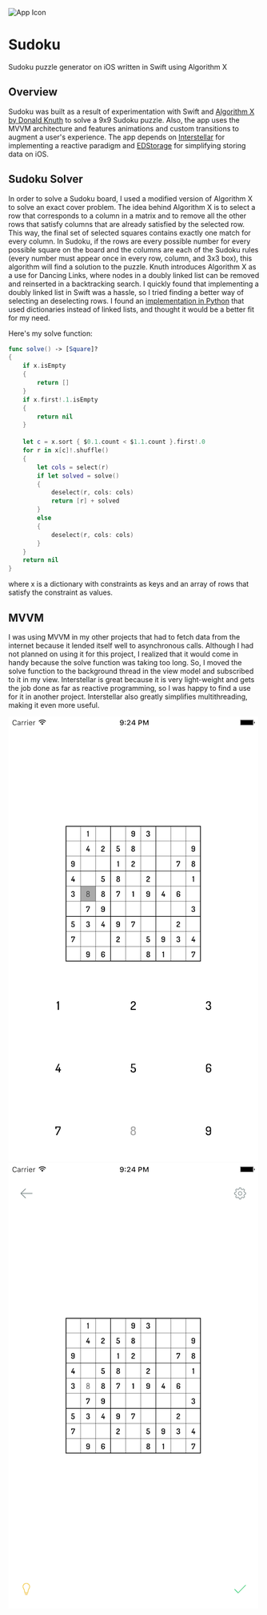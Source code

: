 ![App Icon](https://raw.githubusercontent.com/sashankg/Sudoku/master/Sudoku/Assets.xcassets/AppIcon.appiconset/ipad1x.png)
# Sudoku
Sudoku puzzle generator on iOS written in Swift using Algorithm X

## Overview
Sudoku was built as a result of experimentation with Swift and [Algorithm X by Donald Knuth](http://www-cs-faculty.stanford.edu/~uno/papers/dancing-color.ps.gz) to solve a 9x9 Sudoku puzzle. Also, the app uses the MVVM architecture and features animations and custom transitions to augment a user's experience. The app depends on [Interstellar](https://github.com/JensRavens/Interstellar) for implementing a reactive paradigm and [EDStorage](https://github.com/thisandagain/storage) for simplifying storing data on iOS. 

## Sudoku Solver
In order to solve a Sudoku board, I used a modified version of Algorithm X to solve an exact cover problem. The idea behind Algorithm X is to select a row that corresponds to a column in a matrix and to remove all the other rows that satisfy columns that are already satisfied by the selected row. This way, the final set of selected squares contains exactly one match for every column. In Sudoku, if the rows are every possible number for every possible square on the board and the columns are each of the Sudoku rules (every number must appear once in every row, column, and 3x3 box), this algorithm will find a solution to the puzzle. Knuth introduces Algorithm X as a use for Dancing Links, where nodes in a doubly linked list can be removed and reinserted in a backtracking search. I quickly found that implementing a doubly linked list in Swift was a hassle, so I tried finding a better way of selecting an deselecting rows. I found an [implementation in Python](http://www.cs.mcgill.ca/~aassaf9/python/algorithm_x.html) that used dictionaries instead of linked lists, and thought it would be a better fit for my need.

Here's my solve function: 

```swift
func solve() -> [Square]?
{
	if x.isEmpty
	{
		return []
	}
	if x.first!.1.isEmpty
	{
		return nil
	}
	
	let c = x.sort { $0.1.count < $1.1.count }.first!.0
	for r in x[c]!.shuffle()
	{
		let cols = select(r)
		if let solved = solve()
		{
			deselect(r, cols: cols)
			return [r] + solved
		}
		else
		{
			deselect(r, cols: cols)
		}
	}
	return nil
}
```
where x is a dictionary with constraints as keys and an array of rows that satisfy the constraint as values.

## MVVM
I was using MVVM in my other projects that had to fetch data from the internet because it lended itself well to asynchronous calls. Although I had not planned on using it for this project, I realized that it would come in handy because the solve function was taking too long. So, I moved the solve function to the background thread in the view model and subscribed to it in my view. Interstellar is great because it is very light-weight and gets the job done as far as reactive programming, so I was happy to find a use for it in another project. Interstellar also greatly simplifies multithreading, making it even more useful.

![Screenshot](screenshot1.png)![Screenshot](screenshot2.png)
